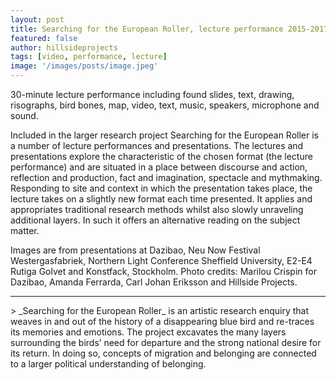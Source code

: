 ```yaml
---
layout: post
title: Searching for the European Roller, lecture performance 2015-2017
featured: false
author: hillsideprojects
tags: [video, performance, lecture]
image: '/images/posts/image.jpeg'
---
```


30-minute lecture performance including found slides, text, drawing, risographs, bird bones, map, video, text, music, speakers, microphone and sound.


Included in the larger research project Searching for the European Roller is a number of lecture performances and presentations. The lectures and presentations explore the characteristic of the chosen format (the lecture performance) and are situated in a place between discourse and action, reflection and production, fact and imagination, spectacle and mythmaking. Responding to site and context in which the presentation takes place, the lecture takes on a slightly new format each time presented. It applies and appropriates traditional research methods whilst also slowly unraveling additional layers. In such it offers an alternative reading on the subject matter.

Images are from presentations at Dazibao, Neu Now Festival Westergasfabriek, Northern Light Conference Sheffield University, E2-E4 Rutiga Golvet and Konstfack, Stockholm.
Photo credits: Marilou Crispin for Dazibao, Amanda Ferrarda, Carl Johan Eriksson and Hillside Projects.

<hr>
> _Searching for the European Roller_ is an artistic research enquiry that weaves in and out of the history of a disappearing blue bird and re-traces its memories and emotions. The project excavates the many layers surrounding the birds’ need for departure and the strong national desire for its return. In doing so, concepts of migration and belonging are connected to a larger political understanding of belonging.
